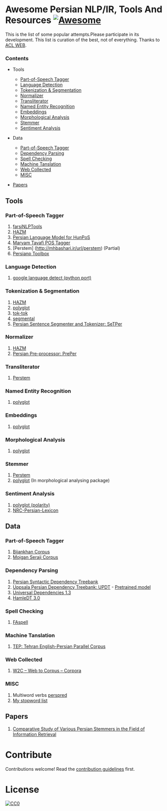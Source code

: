 # Awesome Persian NLP/IR, Tools And Resources [![Awesome](https://cdn.rawgit.com/sindresorhus/awesome/d7305f38d29fed78fa85652e3a63e154dd8e8829/media/badge.svg)](https://github.com/sindresorhus/awesome)

This is the list of some popular attempts.Please participate in its development. This list is curation of the best, not of everything.
 Thanks to [ACL WEB](http://aclweb.org/aclwiki/index.php?title=Resources_for_Persian).
### Contents
 - Tools
    - [Part-of-Speech Tagger](https://github.com/mhbashari/awesome-persian-nlp-ir#part-of-speech-tagger)
    - [Language Detection](https://github.com/mhbashari/awesome-persian-nlp-ir#language-detection)
    - [Tokenization & Segmentation](https://github.com/mhbashari/awesome-persian-nlp-ir#tokenization--segmentation)
    - [Normalizer](https://github.com/mhbashari/awesome-persian-nlp-ir#normalizer)
    - [Transliterator](https://github.com/mhbashari/awesome-persian-nlp-ir#transliterator)
    - [Named Entity Recognition](https://github.com/mhbashari/awesome-persian-nlp-ir#named-entity-recognition)
    - [Embeddings](https://github.com/mhbashari/awesome-persian-nlp-ir#embeddings)
    - [Morphological Analysis](https://github.com/mhbashari/awesome-persian-nlp-ir#morphological-analysis)
    - [Stemmer](https://github.com/mhbashari/awesome-persian-nlp-ir#stemmer)
    - [Sentiment Analysis](https://github.com/mhbashari/awesome-persian-nlp-ir#sentiment-analysis)
 
 - Data
    - [Part-of-Speech Tagger](https://github.com/mhbashari/awesome-persian-nlp-ir#part-of-speech-tagger-1)
    - [Dependency Parsing](https://github.com/mhbashari/awesome-persian-nlp-ir#dependency-parsing)
    - [Spell Checking](https://github.com/mhbashari/awesome-persian-nlp-ir#spell-checking)
    - [Machine Tanslation](https://github.com/mhbashari/awesome-persian-nlp-ir#machine-tanslation)
    - [Web Collected](https://github.com/mhbashari/awesome-persian-nlp-ir#web-collected)
    - [MISC](https://github.com/mhbashari/awesome-persian-nlp-ir#misc)
 
 - [Papers](https://github.com/mhbashari/awesome-persian-nlp-ir#papers)
    
 
## Tools
### Part-of-Speech Tagger
  1. [farsiNLPTools](http://mhbashari.ir/url/farsiools)
  2. [HAZM](http://mhbashari.ir/url/hazm)
  4. [Persian Language Model for HunPoS](http://mhbashari.ir/url/unoager)
  5. [Maryam Tavafi POS Tagger ](http://mhbashari.ir/url/aryamavafi)
  6. [Perstem] (http://mhbashari.ir/url/perstem) (Partial)
  7. [Persianp Toolbox](http://mhbashari.ir/url/ersianpoolbox)

### Language Detection
  1. [google language detect (python port)](http://mhbashari.ir/url/langdetect)
  
### Tokenization & Segmentation
   1. [HAZM](http://mhbashari.ir/url/hazm)
   2. [polyglot](http://mhbashari.ir/url/polyglot)
   3. [tok-tok](http://mhbashari.ir/url/tok-tok)
   4. [segmental](http://mhbashari.ir/url/segmental)
   5. [Persian Sentence Segmenter and Tokenizer: SeTPer](http://mhbashari.ir/url/setper)

### Normalizer
   1. [HAZM](http://mhbashari.ir/url/hazm)
   2. [Persian Pre-processor: PrePer](http://mhbashari.ir/url/preper)
   
### Transliterator
   1. [Perstem](http://mhbashari.ir/url/perstem)
   
### Named Entity Recognition
   1. [polyglot](http://mhbashari.ir/url/polyglot)

### Embeddings
   1. [polyglot](http://mhbashari.ir/url/polyglot)

### Morphological Analysis
   1. [polyglot](http://mhbashari.ir/url/polyglot)

### Stemmer
   1. [Perstem](http://mhbashari.ir/url/perstem)
   2. [polyglot](http://mhbashari.ir/url/polyglot) (In morphological analysing package)

### Sentiment Analysis
   1. [polyglot (polarity)](http://mhbashari.ir/url/polyglot)
   2. [NRC-Persian-Lexicon](http://mhbashari.ir/url/nrcperlex)
   
## Data
### Part-of-Speech Tagger
   1. [Bijankhan Corpus](http://mhbashari.ir/url/bijankhan)
   1. [Mojgan Seraji Corpus](http://mhbashari.ir/url/ppsalaersianorpus)
   

### Dependency Parsing
   1. [Persian Syntactic Dependency Treebank](http://mhbashari.ir/url/perdt)
   2. [Uppsala Persian Dependency Treebank: UPDT](http://mhbashari.ir/url/updt)
     - [Pretrained model](http://mhbashari.ir/url/parsper-mate)
   3. [Universal Dependencies 1.3](http://mhbashari.ir/url/niversalependencies)
   4. [HamleDT 3.0](http://mhbashari.ir/url/amle)

   
### Spell Checking
   1. [FAspell](http://mhbashari.ir/url/spell)

### Machine Tanslation
   1. [TEP: Tehran English-Persian Parallel Corpus](http://mhbashari.ir/url/ehranabesources)

### Web Collected
   1. [W2C – Web to Corpus – Corpora](http://mhbashari.ir/url/2ebtoorpus)

### MISC
   1. Multiword verbs [perspred](http://mhbashari.ir/url/perspred)
   2. [My stopword list](http://mhbashari.ir/url/fastopwords)
   
## Papers
   1. [Comparative Study of Various Persian Stemmers in the Field of Information Retrieval ](http://mhbashari.ir/url/stemmerpaper01)

# Contribute

Contributions welcome! Read the [contribution guidelines](contributing.md) first.

# License

[![CC0](https://i.creativecommons.org/p/zero/1.0/88x31.png)](https://creativecommons.org/publicdomain/zero/1.0/)
